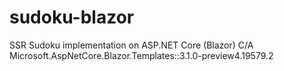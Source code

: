 # sudoku-blazor

SSR Sudoku implementation on ASP.NET Core (Blazor)
C/A Microsoft.AspNetCore.Blazor.Templates::3.1.0-preview4.19579.2
